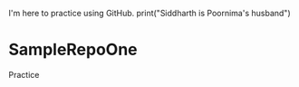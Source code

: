 I'm here to practice using GitHub.
print("Siddharth is Poornima's husband")
# SampleRepoOne
Practice
